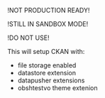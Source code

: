 !NOT PRODUCTION READY!

!STILL IN SANDBOX MODE!

!DO NOT USE!

This will setup CKAN with:
- file storage enabled
- datastore extension
- datapusher extensions
- obshtestvo theme extenion